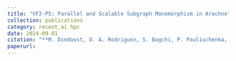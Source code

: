 ```yaml
---
title: "VF2-PS: Parallel and Scalable Subgraph Monomorphism in Arachne"
collection: publications
category: recent_ai_hpc
date: 2024-09-01
citation: "**M. Dindoost, O. A. Rodriguez, S. Bagchi, P. Pauliuchenka, Z. Du, D. A. Bader.** VF2-PS: Parallel and Scalable Subgraph Monomorphism in Arachne. *IEEE HPEC 2024*, 1–9."
paperurl:
---
```

